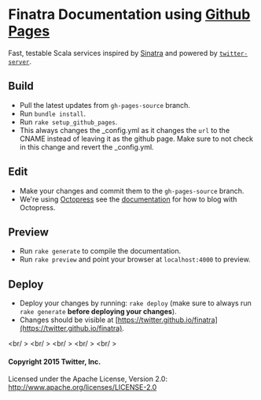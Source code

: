 Finatra Documentation using [Github Pages](https://pages.github.com/)
==========================================================

Fast, testable Scala services inspired by [Sinatra](http://www.sinatrarb.com/) and powered by [`twitter-server`][twitter-server].

Build
-----------------------------------------------------------
* Pull the latest updates from `gh-pages-source` branch.
* Run `bundle install`.
* Run `rake setup_github_pages`.
* This always changes the _config.yml as it changes the `url` to the CNAME instead of leaving it as the github page. Make sure to not check in this change and revert the _config.yml.

Edit
-----------------------------------------------------------
* Make your changes and commit them to the `gh-pages-source` branch.
* We're using [Octopress](http://octopress.org) see the [documentation](http://octopress.org/docs/blogging/) for how to blog with Octopress.

Preview
-----------------------------------------------------------
* Run `rake generate` to compile the documentation.
* Run `rake preview` and point your browser at `localhost:4000` to preview.

Deploy
-----------------------------------------------------------
* Deploy your changes by running: `rake deploy` (make sure to always run `rake generate` **before deploying your changes**).
* Changes should be visible at [https://twitter.github.io/finatra](https://twitter.github.io/finatra).

<br/ >
<br/ >
<br/ >
<br/ >
<br/ >

#### Copyright 2015 Twitter, Inc.

Licensed under the Apache License, Version 2.0: http://www.apache.org/licenses/LICENSE-2.0

[twitter-server]: https://github.com/twitter/twitter-server
